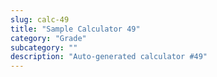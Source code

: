 ```yaml
---
slug: calc-49
title: "Sample Calculator 49"
category: "Grade"
subcategory: ""
description: "Auto-generated calculator #49"
---
```


